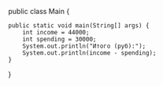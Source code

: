 public class Main {

    public static void main(String[] args) {
        int income = 44000;
        int spending = 30000;
        System.out.println("Итого (руб):");
        System.out.println(income - spending);
    }
}
